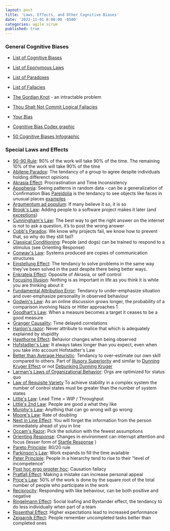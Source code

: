 ```yaml
---
layout: post
title: 'Laws, Effects, and Other Cognitive Biases'
date: '2022-11-01 8:00:00 -0500'
categories: agile scrum
published: true
---
```


### General Cognitive Biases

* [List of Cognitive Biases](https://en.wikipedia.org/wiki/List_of_cognitive_biases)
* [List of Eponymous Laws](https://en.wikipedia.org/wiki/List_of_eponymous_laws)
* [List of Paradoxes](https://en.wikipedia.org/wiki/List_of_paradoxes)
* [List of Fallacies](https://en.wikipedia.org/wiki/List_of_fallacies)
* [The Gordian Knot](https://en.wikipedia.org/wiki/Gordian_Knot) - an intractable problem

* [Thou Shalt Not Commit Logical Fallacies](https://yourlogicalfallacyis.com/)
* [Your Bias](https://yourbias.is)

* [Cognitive Bias Codex graphic](https://www.dailyinfographic.com/wp-content/uploads/2018/01/cognitive-bias-codex.jpg)
* [50 Cognitive Biases Infographic](https://www.visualcapitalist.com/50-cognitive-biases-in-the-modern-world/)

 
### Special Laws and Effects

* [90-90 Rule](https://en.wikipedia.org/wiki/Ninety-ninety_rule): 90% of the work will take 90% of the time.  The remaining 10% of the work will take 90% of the time
* [Abilene Paradox](https://www.betterup.com/blog/abilene-paradox): The tendancy of a group to agree despite individuals holding differenct opinions
* [Akrasia Effect](https://jamesclear.com/akrasia): Procrastination and Time Inconsistency
* [Apophenia](https://en.wikipedia.org/wiki/Apophenia): Seeing patterns in random data - can be a generalization of Confirmation Bias [Pareidolia](https://en.m.wikipedia.org/wiki/Pareidolia) is the tendancy to see objects like faces in unusual places [examples](https://www.google.com/amp/s/www.livescience.com/amp/25448-pareidolia.html)
* [Argumentum ad populum](https://en.wikipedia.org/wiki/Argumentum_ad_populum): If many believe it so, it is so
* [Brook's Law](https://en.wikipedia.org/wiki/Brooks%27s_law): Adding people to a software project makes it later (and [exceptions](http://scottberkun.com/2006/exceptions-to-brooks-law/))
* [Cunningham's Law](https://meta.wikimedia.org/wiki/Cunningham%27s_Law): The best way to get the right answer on the internet is not to ask a question, it’s to post the wrong answer
* [Cobb's Paradox](https://mosaicprojects.wordpress.com/2011/11/26/cobbs-paradox-is-alive-and-well/): We know why projects fail, we know how to prevent that, so why do they still fail?
* [Classical Conditioning](https://en.wikipedia.org/wiki/Classical_conditioning): People (and dogs) can be trained to respond to a stimulus (see Orienting Response)
* [Conway's Law](https://en.wikipedia.org/wiki/Conway%27s_law): Systems produced are copies of communication structures
* [Einstellung Effect](https://en.wikipedia.org/wiki/Einstellung_effect): The tendancy to solve problems in the same way they've been solved in the past despite there being better ways.
* [Enkrateia Effect](https://en.wikipedia.org/wiki/Enkrateia): Opposite of Akrasia, or self control
* [Focusing Illusion](https://en.wikipedia.org/wiki/Anchoring#Focusing_effect): Nothing is as important in life as you think it is while you are thinking about it
* [Fundamental Attribution Error](https://en.wikipedia.org/wiki/Fundamental_attribution_error): Tendancy to under-emphasize situation and over-emphasize personality in observed behaviour
* [Godwin's Law](https://en.wikipedia.org/wiki/Godwin%27s_law): As an online discussion grows longer, the probability of a comparison involving Nazis or Hitler approaches 1
* [Goodhart's Law](https://en.wikipedia.org/wiki/Goodhart%27s_law): When a measure becomes a target it ceases to be a good measure
* [Granger Causality](https://en.wikipedia.org/wiki/Granger_causality): Time delayed correlations
* [Hanlon's razor](https://en.wikipedia.org/wiki/Hanlon%27s_razor): Never attribute to malice that which is adequately explained by stupidity
* [Hawthorne Effect](https://en.wikipedia.org/wiki/Hawthorne_effect): Behavior changes when being observed
* [Hofstadter's Law](https://en.wikipedia.org/wiki/Hofstadter%27s_law): It always takes longer than you expect, even when you take into account Hofstadter's Law
* [Better than Average Heuristic](https://en.wikipedia.org/wiki/Illusory_superiority#Better-than-average_heuristic): Tendancy to over-estimate our own skill compared to others.  Part of [Illusory Superiority](https://en.wikipedia.org/wiki/Illusory_superiority) and similar to [Dunning Kruger Effect](https://en.wikipedia.org/wiki/Dunning%E2%80%93Kruger_effect) or not [Debunking Dunning Kruger](https://phys.org/news/2023-05-debunking-dunningkruger-effect.html)
* [Larman's Laws of Organizational Behavior](http://www.craiglarman.com/wiki/index.php?title=Larman%27s_Laws_of_Organizational_Behavior): Orgs are optimized for status quo
* [Law of Requisite Variety](https://en.wikipedia.org/wiki/Variety_(cybernetics)#Law_of_Requisite_Variety) To achieve stability in a complex system the number of control states must be greater than the number of system states
* [Little's Law](https://en.wikipedia.org/wiki/Little%27s_law): Lead Time = WIP / Throughput
* [Little's 2nd Law](https://www.leanagiletraining.com/littles-second-law/littles-second-law-2/): People are good a what they like
* [Murphy's Law](https://en.wikipedia.org/wiki/Murphy%27s_law): Anything that can go wrong will go wrong
* [Moore's Law](https://en.wikipedia.org/wiki/Moore%27s_law): Rate of doubling
* [Next in Line Effect](https://en.wikipedia.org/wiki/Next-in-line_effect): You will forget the information from the person immediately ahead of you in line
* [Occam's Razor](https://en.wikipedia.org/wiki/Occam%27s_razor): Pick the solution with the fewest assumptions
* [Orienting Response](https://en.wikipedia.org/wiki/Orienting_response): Changes in environment can interrupt attention and focus (lesser form of [Startle Response](https://en.wikipedia.org/wiki/Startle_response) )
* [Pareto Principle](https://en.wikipedia.org/wiki/Pareto_principle): 80/20 rule
* [Parkinson's Law](https://en.wikipedia.org/wiki/Parkinson%27s_law): Work expands to fill the time available
* [Peter Principle](https://en.wikipedia.org/wiki/Peter_principle): People in a hierarchy tend to rise to their "level of incompetence"
* [Post hoc ergo propter hoc](https://en.wikipedia.org/wiki/Post_hoc_ergo_propter_hoc): Causation fallacy
* [Pratfall Effect](https://en.m.wikipedia.org/wiki/Pratfall_effect): Making a mistake can increase personal appeal
* [Price's Law](https://en.wikipedia.org/wiki/Derek_J._de_Solla_Price): 50% of the work is done by the square root of the total number of people who participate in the work
* [Reciprocity](https://en.wikipedia.org/wiki/Reciprocity_(social_psychology)): Responding with like behaviour, can be both positive and negative
* [Ringelmann Effect](https://en.wikipedia.org/wiki/Ringelmann_effect): Social loafing and Bystander effect, the tendancy to do less individually when part of a team
* [Rosenthal Effect](https://en.wikipedia.org/wiki/Pygmalion_effect): Higher expectations lead to increased performance
* [Zeigarnik Effect](https://en.wikipedia.org/wiki/Zeigarnik_effect): People remember uncompleted tasks better than completed ones
